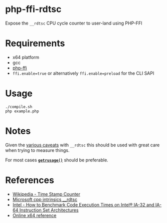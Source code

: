 # php-ffi-rdtsc
Expose the `__rdtsc` CPU cycle counter to user-land using PHP-FFI

# Requirements

- x64 platform
- gcc
- [php-ffi](https://www.php.net/manual/en/book.ffi.php)
- `ffi.enable=true` or alternatively `ffi.enable=preload` for the CLI SAPI

# Usage

```
./compile.sh
php example.php
```

# Notes

Given the [various caveats](https://en.wikipedia.org/wiki/Time_Stamp_Counter#Use) with `__rdtsc` this should be used with great care when trying to measure things.

For most cases [**`getrusage()`**](https://www.php.net/manual/en/function.getrusage.php) should be preferable.

# References
 - [Wikipedia - Time Stamp Counter](https://en.wikipedia.org/wiki/Time_Stamp_Counter)
 - [Microsoft cpp intrinsics \_\_rdtsc](https://docs.microsoft.com/en-us/cpp/intrinsics/rdtsc?view=msvc-170)
 - [Intel - How to Benchmark Code Execution Times on Intel® IA-32 and IA-64 Instruction Set Architectures](https://www.intel.com/content/dam/www/public/us/en/documents/white-papers/ia-32-ia-64-benchmark-code-execution-paper.pdf)
 - [Online x64 reference](https://www.felixcloutier.com/x86/rdtsc)

